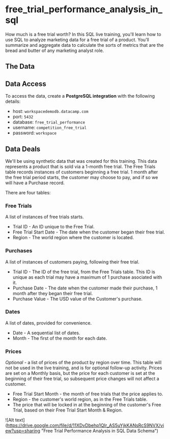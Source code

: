 # free_trial_performance_analysis_in_sql
How much is a free trial worth? In this SQL live training, you'll learn how to use SQL to analyze marketing data for a free trial of a product. You’ll summarize and aggregate data to calculate the sorts of metrics that are the bread and butter of any marketing analyst role.

## The Data

## Data Access

To access the data, create a **PostgreSQL integration** with the following details:

- host: `workspacedemodb.datacamp.com`
- port: `5432`
- database: `free_trial_performance`
- username: `competition_free_trial`
- password: `workspace`

## Data Deals

We'll be using synthetic data that was created for this training. This data represents a product that is sold via a 1-month free trial. The Free Trials table records instances of customers beginning a free trial. 1 month after the free trial period starts, the customer may choose to pay, and if so we will have a Purchase record.

There are four tables:

### Free Trials
A list of instances of free trials starts.

- Trial ID - An ID unique to the Free Trial.
- Free Trial Start Date - The date when the customer began their free trial.
- Region - The world region where the customer is located.

### Purchases
A list of instances of customers paying, following their free trial.

- Trial ID - The ID of the free trial, from the Free Trials table. This ID is unique as each trial may have a maximum of 1 purchase asociated with it.
- Purchase Date - The date when the customer made their purchase, 1 month after they began their free trial.
- Purchase Value - The USD value of the Customer's purchase.

### Dates
A list of dates, provided for convenience.

- Date - A sequential list of dates.
- Month - The first of the month for each date.

### Prices
_Optional_ - a list of prices of the product by region over time. This table will not be used in the live training, and is for optional follow-up activity. Prices are set on a Monthly basis, but the price for each customer is set at the beginning of their free trial, so subsequent price changes will not affect a customer.

- Free Trial Start Month - the month of free trials that the price applies to.
- Region - the customer's world region, as in the Free Trials table.
- The price that will be locked in at the beginning of the customer's Free Trial, based on their Free Trial Start Month & Region.

![Alt text] (https://drive.google.com/file/d/11XDvDbehp1QIr_AS5uYjkKANsRcS9NVX/view?usp=sharing "Free Trial Performance Analysis in SQL Data Schema")


